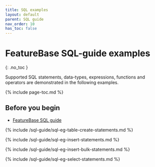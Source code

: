 ```yaml
---
title: SQL examples
layout: default
parent: SQL guide
nav_order: 10
has_toc: false
---
```


# FeatureBase SQL-guide examples
{: .no_toc }

Supported SQL statements, data-types, expressions, functions and operators are demonstrated in the following examples.

{% include page-toc.md %}

## Before you begin

* [FeatureBase SQL guide](/docs/sql-guide/sql-guide-home)

{% include /sql-guide/sql-eg-table-create-statements.md %}

<!-- Excluding because there are no good examples yet
{% include /sql-guide/sql-eg-table-alter-statements.md %}-->

{% include /sql-guide/sql-eg-insert-statements.md %}

{% include /sql-guide/sql-eg-insert-bulk-statements.md %}

{% include /sql-guide/sql-eg-select-statements.md %}
